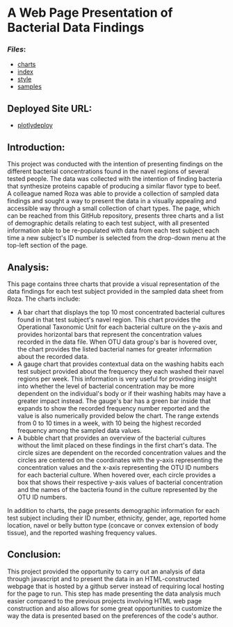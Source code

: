 # A Web Page Presentation of Bacterial Data Findings

### *Files*:
- [charts](charts.js)
- [index](index.html)
- [style](style.css)
- [samples](samples.json)

## **Deployed Site URL**:
- [plotlydeploy](helyxm.github.io/plotlydeploy)


## **Introduction**:
This project was conducted with the intention of presenting findings on the different bacterial concentrations found in the navel regions of several tested people. The data was collected with the intention of finding bacteria that synthesize proteins capable of producing a similar flavor type to beef. A colleague named Roza was able to provide a collection of sampled data findings and sought a way to present the data in a visually appealing and accessible way through a small collection of chart types. The page, which can be reached from this GitHub repository, presents three charts and a list of demographic details relating to each test subject, with all presented information able to be re-populated with data from each test subject each time a new subject's ID number is selected from the drop-down menu at the top-left section of the page.

## **Analysis**:
This page contains three charts that provide a visual representation of the data findings for each test subject provided in the sampled data sheet from Roza. The charts include:
- A bar chart that displays the top 10 most concentrated bacterial cultures found in that test subject's navel region. This chart provides the Operational Taxonomic Unit for each bacterial culture on the y-axis and provides horizontal bars that represent the concentration values recorded in the data file. When OTU data group's bar is hovered over, the chart provides the listed bacterial names for greater information about the recorded data.
- A gauge chart that provides contextual data on the washing habits each test subject provided about the frequency they each washed their navel regions per week. This information is very useful for providing insight into whether the level of bacterial concentration may be more dependent on the individual's body or if their washing habits may have a greater impact instead. The gauge's bar has a green bar inside that expands to show the recorded frequency number reported and the value is also numerically provided below the chart. The range extends from 0 to 10 times in a week, with 10 being the highest recorded frequency among the sampled data values.
- A bubble chart that provides an overview of the bacterial cultures without the limit placed on these findings in the first chart's data. The circle sizes are dependent on the recorded concentration values and the circles are centered on the coordinates with the y-axis representing the concentration values and the x-axis representing the OTU ID numbers for each bacterial culture. When hovered over, each circle provides a box that shows their respective y-axis values of bacterial concentration and the names of the bacteria found in the culture represented by the OTU ID numbers.

In addition to charts, the page presents demographic information for each test subject including their ID number, ethnicity, gender, age, reported home location, navel or belly button type (concave or convex extension of body tissue), and the reported washing frequency values.

## **Conclusion**:
This project provided the opportunity to carry out an analysis of data through javascript and to present the data in an HTML-constructed webpage that is hosted by a github server instead of requiring local hosting for the page to run. This step has made presenting the data analysis much easier compared to the previous projects involving HTML web page construction and also allows for some great opportunities to customize the way the data is presented based on the preferences of the code's author.
